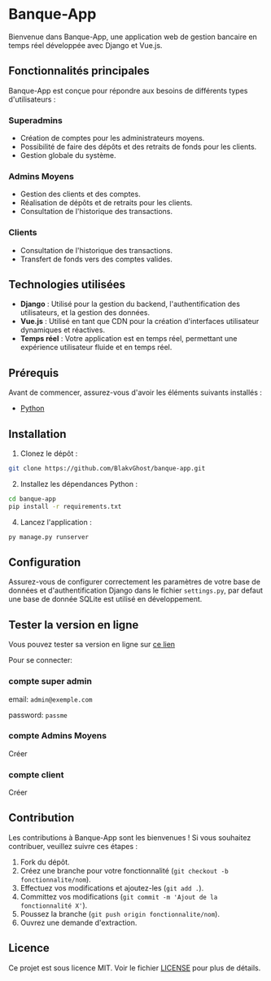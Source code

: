 # Banque-App

Bienvenue dans Banque-App, une application web de gestion bancaire en temps réel développée avec Django et Vue.js.

## Fonctionnalités principales

Banque-App est conçue pour répondre aux besoins de différents types d'utilisateurs :

### Superadmins

- Création de comptes pour les administrateurs moyens.
- Possibilité de faire des dépôts et des retraits de fonds pour les clients.
- Gestion globale du système.

### Admins Moyens

- Gestion des clients et des comptes.
- Réalisation de dépôts et de retraits pour les clients.
- Consultation de l'historique des transactions.

### Clients

- Consultation de l'historique des transactions.
- Transfert de fonds vers des comptes valides.

## Technologies utilisées

- **Django** : Utilisé pour la gestion du backend, l'authentification des utilisateurs, et la gestion des données.
- **Vue.js** : Utilisé en tant que CDN pour la création d'interfaces utilisateur dynamiques et réactives.
- **Temps réel** : Votre application est en temps réel, permettant une expérience utilisateur fluide et en temps réel.

## Prérequis

Avant de commencer, assurez-vous d'avoir les éléments suivants installés :

- [Python](https://www.python.org/downloads/)

## Installation

1. Clonez le dépôt :

```sh
git clone https://github.com/BlakvGhost/banque-app.git
```

2. Installez les dépendances Python :

```sh
cd banque-app
pip install -r requirements.txt
```

4. Lancez l'application :

```sh
py manage.py runserver
```

## Configuration

Assurez-vous de configurer correctement les paramètres de votre base de données et d'authentification Django dans le fichier `settings.py`, par defaut une base de donnée SQLite est utilisé en développement.

## Tester la version en ligne

Vous pouvez tester sa version en ligne sur [ce lien](https://banque-app.kabirou-alassane.com)

Pour se connecter:

### compte super admin

email: `admin@exemple.com`

password: `passme`

### compte Admins Moyens

Créer

### compte client

Créer

## Contribution

Les contributions à Banque-App sont les bienvenues ! Si vous souhaitez contribuer, veuillez suivre ces étapes :

1. Fork du dépôt.
2. Créez une branche pour votre fonctionnalité (`git checkout -b fonctionnalite/nom`).
3. Effectuez vos modifications et ajoutez-les (`git add .`).
4. Committez vos modifications (`git commit -m 'Ajout de la fonctionnalité X'`).
5. Poussez la branche (`git push origin fonctionnalite/nom`).
6. Ouvrez une demande d'extraction.

## Licence

Ce projet est sous licence MIT. Voir le fichier [LICENSE](LICENSE) pour plus de détails.
